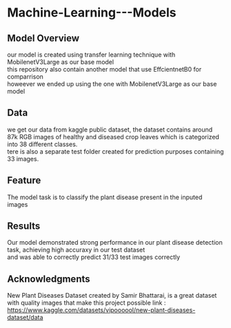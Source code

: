  # Machine-Learning---Models

## Model Overview
our model is created using transfer learning technique with MobilenetV3Large as our base model  
this repository also contain another model that use EffcientnetB0 for comparrison  
howeever we ended up using the one with MobilenetV3Large as our base model

## Data
we get our data from kaggle public dataset, the dataset contains around 87k RGB images of healthy and diseased crop leaves which is categorized into 38 different classes.  
tere is also a separate test folder created for prediction purposes containing 33 images.

## Feature
The model task is to classify the plant disease present in the inputed images 

## Results
Our model demonstrated strong performance in our plant disease detection task, achieving high accuraxy in our test dataset  
and was able to correctly predict 31/33 test images correctly

## Acknowledgments
New Plant Diseases Dataset created by Samir Bhattarai, is a great dataset with quality images that make this project possible
link : https://www.kaggle.com/datasets/vipoooool/new-plant-diseases-dataset/data
